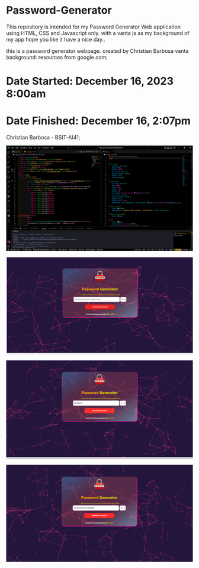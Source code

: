 # Password-Generator
This repository is intended for my Password Generator Web application using HTML, CSS and Javascript only. with a vanta js as my background of my app hope you like it have a nice day..

this is a password generator webpage. created by Christian Barbosa
vanta background:
resources from google.com;

# Date Started: December 16, 2023 8:00am
# Date Finished: December 16, 2:07pm

Christian Barbosa - BSIT-AI41;

![Screenshots](https://github.com/lightdarkmaster/Password-Generator/blob/master/Screenshots/pic2.png)

![Screenshots](https://github.com/lightdarkmaster/Password-Generator/blob/master/Screenshots/pic3.png)

![Screenshots](https://github.com/lightdarkmaster/Password-Generator/blob/master/Screenshots/pic4.png)

![Screenshots](https://github.com/lightdarkmaster/Password-Generator/blob/master/Screenshots/pic1.png)

